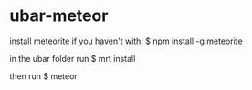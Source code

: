 # ubar-meteor

install meteorite if you haven't with: $ npm install -g meteorite

in the ubar folder run $ mrt install 

then run $ meteor 